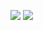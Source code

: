 ![](https://github-readme-stats.vercel.app/api?username=nagoya0&count_private=true&show_icons=true)
![](https://github-readme-stats.vercel.app/api/top-langs/?username=nagoya0)
